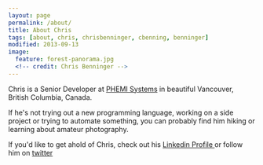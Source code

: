```yaml
---
layout: page
permalink: /about/
title: About Chris
tags: [about, chris, chrisbenninger, cbenning, benninger]
modified: 2013-09-13
image:
  feature: forest-panorama.jpg
  <!-- credit: Chris Benninger -->
---
```


  Chris is a Senior Developer at <a href="https://phemi.com">PHEMI Systems</a> in beautiful Vancouver, British Columbia, Canada.

  If he's not trying out a new programming language, working on a side project or trying to automate something, you can probably find him hiking or learning about amateur photography.

  If you'd like to get ahold of Chris, check out his <a href="http://www.linkedin.com/in/christopherbenninger">
      Linkedin Profile
    </a> or follow him on <a href="http://twitter.com/chrisbenninger">twitter</a>

